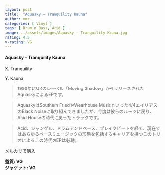 ```yaml
---
layout: post
title:  "Aquasky – Tranquility Kauna"
author: mmr
categories: [ Vinyl ]
tags: [ Drum n Bass, Acid ]
image: ../assets/images/Aquasky – Tranquility Kauna.jpg
rating: 4.5
v-rating: VG
---
```


#### Aquasky – Tranquility Kauna

X. Tranquility

Y. Kauna

> 1996年にUKのレーベル「Moving Shadow」からリリースされたAquaskyによるEPです。

> AquaskyはSouthern FriedやWearhouse Musicといった4/4エイリアスのBlack Noiseに取り組んできましたが、今度は彼らのルーツに戻り、Acid Houseの時代に戻ったトラックです。

> Acid、ジャングル、ドラムアンドベース、ブレイクビートを経て、現在ではあらゆるベースミュージックの形態を包括するキャリアを持つこのトリオによるこの時代のEPは必聴。


[メルカリで購入](https://jp.mercari.com/item/m94343829211)

<div class="mt-4 mb-4 d-flex align-items-center">
<strong class="mr-1">盤質: VG</strong>
</div>
<div class="mt-4 mb-4 d-flex align-items-center">
<strong class="mr-1">ジャケット: VG</strong>
</div>
